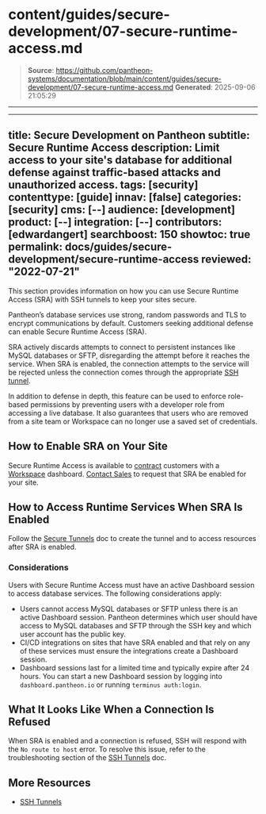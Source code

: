 # content/guides/secure-development/07-secure-runtime-access.md

> **Source**: https://github.com/pantheon-systems/documentation/blob/main/content/guides/secure-development/07-secure-runtime-access.md
> **Generated**: 2025-09-06 21:05:29

---

---
title: Secure Development on Pantheon
subtitle: Secure Runtime Access
description: Limit access to your site's database for additional defense against traffic-based attacks and unauthorized access.
tags: [security]
contenttype: [guide]
innav: [false]
categories: [security]
cms: [--]
audience: [development]
product: [--]
integration: [--]
contributors: [edwardangert]
searchboost: 150
showtoc: true
permalink: docs/guides/secure-development/secure-runtime-access
reviewed: "2022-07-21"
---

This section provides information on how you can use Secure Runtime Access (SRA) with SSH tunnels to keep your sites secure.

Pantheon’s database services use strong, random passwords and TLS to encrypt communications by default. Customers seeking additional defense can enable Secure Runtime Access (SRA).

SRA actively discards attempts to connect to persistent instances like MySQL databases or SFTP, disregarding the attempt before it reaches the service. When SRA is enabled, the connection attempts to the service will be rejected unless the connection comes through the appropriate [SSH tunnel](/guides/secure-development/ssh-tunnels).

In addition to defense in depth, this feature can be used to enforce role-based permissions by preventing users with a developer role from accessing a live database. It also guarantees that users who are removed from a site team or Workspace can no longer use a saved set of credentials.

## How to Enable SRA on Your Site

Secure Runtime Access is available to [contract](https://pantheon.io/plans/pricing?docs) customers with a [Workspace](/guides/account-mgmt/workspace-sites-teams/workspaces) dashboard. [Contact Sales](https://pantheon.io/contact-us?docs) to request that SRA be enabled for your site.

## How to Access Runtime Services When SRA Is Enabled

Follow the [Secure Tunnels](/guides/secure-development/ssh-tunnels) doc to create the tunnel and to access resources after SRA is enabled.

### Considerations

Users with Secure Runtime Access must have an active Dashboard session to access database services. The following considerations apply:

- Users cannot access MySQL databases or SFTP unless there is an active Dashboard session. Pantheon determines which user should have access to MySQL databases and SFTP through the SSH key and which user account has the public key.
- CI/CD integrations on sites that have SRA enabled and that rely on any of these services must ensure the integrations create a Dashboard session.
- Dashboard sessions last for a limited time and typically expire after 24 hours. You can start a new Dashboard session by logging into `dashboard.pantheon.io` or running `terminus auth:login`.

## What It Looks Like When a Connection Is Refused

When SRA is enabled and a connection is refused, SSH will respond with the `No route to host` error. To resolve this issue, refer to the troubleshooting section of the [SSH Tunnels](/guides/secure-development/ssh-tunnels) doc.

## More Resources

- [SSH Tunnels](/guides/secure-development/ssh-tunnels)
